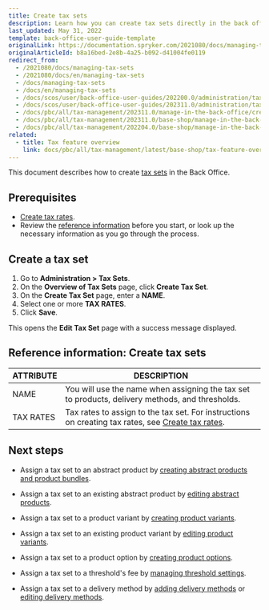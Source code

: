 ```yaml
---
title: Create tax sets
description: Learn how you can create tax sets directly in the back office of your Spryker Cloud Commerce OS project.
last_updated: May 31, 2022
template: back-office-user-guide-template
originalLink: https://documentation.spryker.com/2021080/docs/managing-tax-sets
originalArticleId: b8a16bed-2e8b-4a25-b092-d41004fe0119
redirect_from:
  - /2021080/docs/managing-tax-sets
  - /2021080/docs/en/managing-tax-sets
  - /docs/managing-tax-sets
  - /docs/en/managing-tax-sets
  - /docs/scos/user/back-office-user-guides/202200.0/administration/tax-sets/managing-tax-sets.html
  - /docs/scos/user/back-office-user-guides/202311.0/administration/tax-sets/managing-tax-sets.html
  - /docs/pbc/all/tax-management/202311.0/manage-in-the-back-office/create-tax-sets.html
  - /docs/pbc/all/tax-management/202311.0/base-shop/manage-in-the-back-office/create-tax-sets.html
  - /docs/pbc/all/tax-management/202204.0/base-shop/manage-in-the-back-office/create-tax-sets.html
related:
  - title: Tax feature overview
    link: docs/pbc/all/tax-management/latest/base-shop/tax-feature-overview.html
---
```


This document describes how to create [tax sets](/docs/pbc/all/tax-management/latest/base-shop/tax-feature-overview.html) in the Back Office.

## Prerequisites

- [Create tax rates](/docs/pbc/all/tax-management/latest/base-shop/manage-in-the-back-office/create-tax-rates.html).  
- Review the [reference information](#reference-information-create-tax-sets) before you start, or look up the necessary information as you go through the process.

## Create a tax set

1. Go to **Administration&nbsp;<span aria-label="and then">></span> Tax Sets**.
2. On the **Overview of Tax Sets** page, click **Create Tax Set**.
3. On the **Create Tax Set** page, enter a **NAME**.
4. Select one or more **TAX RATES**.
5. Click **Save**.

This opens the **Edit Tax Set** page with a success message displayed.

## Reference information: Create tax sets

| ATTRIBUTE |DESCRIPTION  |
| --- | --- |
| NAME | You will use the name when assigning the tax set to products, delivery methods, and thresholds. |
| TAX RATES | Tax rates to assign to the tax set. For instructions on creating tax rates, see [Create tax rates](/docs/pbc/all/tax-management/latest/base-shop/manage-in-the-back-office/create-tax-rates.html). |

## Next steps

- Assign a tax set to an abstract product by [creating abstract products and product bundles](/docs/pbc/all/product-information-management/latest/base-shop/manage-in-the-back-office/products/manage-abstract-products-and-product-bundles/create-abstract-products-and-product-bundles.html).

- Assign a tax set to an existing abstract product by [editing abstract products](/docs/pbc/all/product-information-management/latest/base-shop/manage-in-the-back-office/products/manage-abstract-products-and-product-bundles/edit-abstract-products-and-product-bundles.html).

- Assign a tax set to a product variant by [creating product variants](/docs/pbc/all/product-information-management/latest/base-shop/manage-in-the-back-office/products/manage-product-variants/create-product-variants.html).

- Assign a tax set to an existing product variant by [editing product variants](/docs/pbc/all/product-information-management/latest/base-shop/manage-in-the-back-office/products/manage-product-variants/edit-product-variants.html).

- Assign a tax set to a product option by [creating product options](/docs/pbc/all/product-information-management/latest/base-shop/manage-in-the-back-office/product-options/create-product-options.html).

- Assign a tax set to a threshold's fee by [managing threshold settings](/docs/pbc/all/cart-and-checkout/latest/base-shop/manage-in-the-back-office/manage-threshold-settings.html).

- Assign a tax set to a delivery method by [adding delivery methods](/docs/pbc/all/carrier-management/latest/base-shop/manage-in-the-back-office/add-delivery-methods.html) or [editing delivery methods](/docs/pbc/all/carrier-management/latest/base-shop/manage-in-the-back-office/edit-delivery-methods.html).
